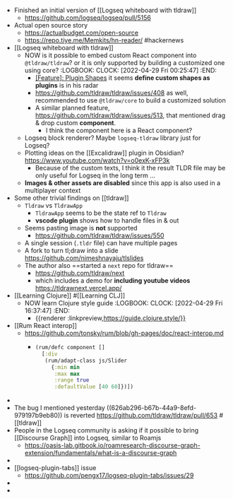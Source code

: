- Finished an initial version of [[Logseq whiteboard with tldraw]]
	- https://github.com/logseq/logseq/pull/5156
- Actual open source story
	- https://actualbudget.com/open-source
	- https://repo.tiye.me/Memkits/hn-reader/ #hackernews
- [[Logseq whiteboard with tldraw]]
	- NOW is it possible to embed custom React component into `@tldraw/tldraw`? or it is only supported by building a customized one using core?
	  :LOGBOOK:
	  CLOCK: [2022-04-29 Fri 00:25:47]
	  :END:
		- [[Feature]: Plugin Shapes](https://github.com/tldraw/tldraw/issues/360) it seems **define custom shapes as plugins** is in his radar
		- https://github.com/tldraw/tldraw/issues/408 as well, recommended to use `@tldraw/core` to build a customized solution
		- A similar planned feature, https://github.com/tldraw/tldraw/issues/513, that mentioned drag & drop custom **component**.
			- I think the component here is a React component?
	- Logseq block renderer? Maybe `logseq-tldraw` library just for Logseq?
	- Plotting ideas on the [[Excalidraw]] plugin in Obsidian? https://www.youtube.com/watch?v=o0exK-xFP3k
		- Because of the custom texts, I think it the result TLDR file may be only useful for Logseq in the long term ...
	- **Images & other assets are disabled** since this app is also used in a multiplayer context
- Some other trivial findings on [[tldraw]]
	- `Tldraw` vs `TldrawApp`
		- `TldrawApp` seems to be the state ref to `Tldraw`
		- **vscode plugin** shows how to handle files in & out
	- Seems pasting image is **not** supported
		- https://github.com/tldraw/tldraw/issues/550
	- A single session (`.tldr` file) can have multiple pages
	- A fork to turn tl;draw into a slide https://github.com/nimeshnayaju/tlslides
	- The author also ==started a `next` repo for tldraw==
		- https://github.com/tldraw/next
		- which includes a demo for **including youtube videos** https://tldrawnext.vercel.app/
- [[Learning Clojure]] #[[Learning CLJ]]
	- NOW learn Clojure style guide
	  :LOGBOOK:
	  CLOCK: [2022-04-29 Fri 16:37:47]
	  :END:
		- {{renderer :linkpreview,https://guide.clojure.style/}}
- [[Rum React interop]]
	- https://github.com/tonsky/rum/blob/gh-pages/doc/react-interop.md
		- ```clojure
		  (rum/defc component []
		    [:div
		     (rum/adapt-class js/Slider
		       {:min min
		        :max max
		        :range true
		        :defaultValue [40 60]})])
		  ```
-
- The bug I mentioned yesterday ((626ab296-b67b-44a9-8efd-979197b9eb80)) is reverted https://github.com/tldraw/tldraw/pull/653 #[[tldraw]]
- People in the Logseq community is asking if it possible to bring [[Discourse Graph]] into Logseq, similar to Roamjs
	- https://oasis-lab.gitbook.io/roamresearch-discourse-graph-extension/fundamentals/what-is-a-discourse-graph
-
- [[logseq-plugin-tabs]] issue
	- https://github.com/pengx17/logseq-plugin-tabs/issues/29
-
-